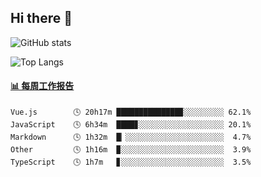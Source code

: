 ## Hi there 👋

![GitHub stats](https://github-readme-stats.orilight.top/api?username=orilights)

![Top Langs](https://github-readme-stats.orilight.top/api/top-langs/?username=orilights&layout=compact)

<!-- waka-box start -->
#### <a href="https://gist.github.com/92c8d5b388768c10efcba86e82b7c4fb" target="_blank">📊 每周工作报告</a>
```text
Vue.js        🕓 20h17m ██████████████▉░░░░░░░░░ 62.1%
JavaScript    🕓 6h34m  ████▊░░░░░░░░░░░░░░░░░░░ 20.1%
Markdown      🕓 1h32m  █▏░░░░░░░░░░░░░░░░░░░░░░  4.7%
Other         🕓 1h16m  ▉░░░░░░░░░░░░░░░░░░░░░░░  3.9%
TypeScript    🕓 1h7m   ▊░░░░░░░░░░░░░░░░░░░░░░░  3.5%
```
<!-- Powered by https://github.com/journey-ad/waka-box-go . -->
<!-- waka-box end -->

